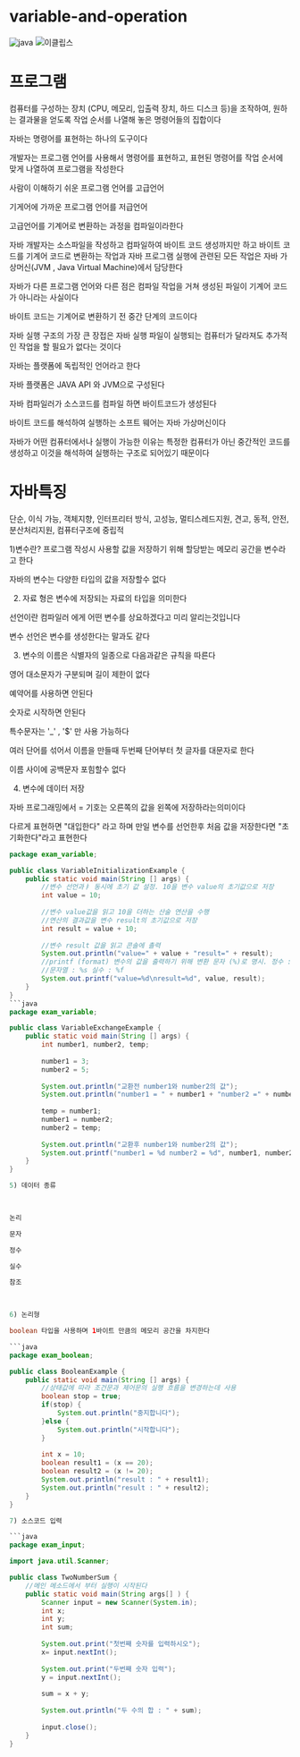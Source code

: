# variable-and-operation

![java](https://github.com/networkSorcerer/variable-and-operation/assets/155520035/aff95bd5-747a-40ae-8099-2c8480ce7ed2)
![이클립스](https://github.com/networkSorcerer/variable-and-operation/assets/155520035/1a4fd77f-fba5-46ce-89d0-475c5d95f1be)


# 프로그램 
컴퓨터를 구성하는 장치 (CPU, 메모리, 입출력 장치, 하드 디스크 등)을 조작하여, 원하는 결과물을 얻도록 작업 순서를 나열해 놓은 명령어들의 집합이다

자바는 명령어를 표현하는 하나의 도구이다

 

개발자는 프로그램 언어를 사용해서 명령어를 표현하고, 표현된 명령어를 작업 순서에 맞게 나열하여 프로그램을 작성한다

 

사람이 이해하기 쉬운 프로그램 언어를 고급언어

기게어에 가까운 프로그램 언어를 저급언어

 

고급언어를 기계어로 변환하는 과정을 컴파일이라한다

 

자바 개발자는 소스파일을 작성하고 컴파일하여 바이트 코드 생성까지만 하고 바이트 코드를 기계어 코드로 변환하는 작업과 자바 프로그램 실행에 관련된 모든 작업은 자바 가상머신(JVM , Java Virtual Machine)에서 담당한다

 

자바가 다른 프로그램 언어와 다른 점은 컴파일 작업을 거쳐 생성된 파일이 기계어 코드가 아니라는 사실이다

 

바이트 코드는 기계어로 변환하기 전 중간 단계의 코드이다

 

자바 실행 구조의 가장 큰 장접은 자바 실행 파일이 실행되는 컴퓨터가 달라져도 추가적인 작업을 할 필요가 없다는 것이다 

 

자바는 플랫폼에 독립적인 언어라고 한다

 

자바 플랫폼은 JAVA API 와 JVM으로 구성된다

 

자바 컴파일러가 소스코드를 컴파일 하면 바이트코드가 생성된다

바이트 코드를 해석하여 실행하는 소프트 웨어는 자바 가상머신이다

자바가 어떤 컴퓨터에서나 실행이 가능한 이유는 특정한 컴퓨터가 아닌 중간적인 코드를 생성하고 이것을 해석하여 실행하는 구조로 되어있기 때문이다

 

# 자바특징

단순, 이식 가능, 객체지향, 인터프리터 방식, 고성능, 멀티스레드지원, 견고, 동적, 안전, 분산처리지원, 컴퓨터구조에 중립적

1)변수란? 프로그램 작성시 사용할 값을 저장하기 위해 할당받는 메모리 공간을 변수라고 한다

 

자바의 변수는 다양한 타입의 값을 저장할수 없다

 

2) 자료 형은 변수에 저장되는 자료의 타입을 의미한다

 

선언이란 컴파일러 에게 어떤 변수를 상요하겠다고 미리 알리는것입니다 

 

변수 선언은 변수를 생성한다는 말과도 같다

 

3) 변수의 이름은 식별자의 일종으로 다음과같은 규칙을 따른다

영어 대소문자가 구분되며 길이 제한이 없다

예약어를 사용하면 안된다

숫자로 시작하면 안된다

특수문자는 '_' ,  '$' 만 사용 가능하다

여러 단어를 섞어서 이름을 만들때 두번째 단어부터 첫 글자를 대문자로 한다

이름 사이에 공백문자 포힘할수 없다

 

4) 변수에 데이터 저장 

자바 프로그래밍에서 = 기호는 오른쪽의 값을 왼쪽에 저장하라는의미이다

다르게 표현하면 "대입한다" 라고 하며 만일 변수를 선언한후 처음 값을 저장한다면 "초기화한다"라고 표현한다

```java
package exam_variable;

public class VariableInitializationExample {
	public static void main(String [] args) {
		//변수 선언과ㅑ 동시에 초기 값 설정. 10을 변수 value의 초기값으로 저장
		int value = 10;
		
		//변수 value값을 읽고 10을 더하는 산술 연산을 수행
		//연산의 결과값을 변수 result의 초기값으로 저장
		int result = value + 10;
		
		//변수 result 값을 읽고 콘솔에 촐력
		System.out.println("value=" + value + "result=" + result);
		//printf (format) 변수의 값을 출력하기 위해 변환 문자 (%)로 명시. 정수 : %d 문자 : %c 
		//문자열 : %s 실수 : %f
		System.out.printf("value=%d\nresult=%d", value, result);
	}
}
```java
package exam_variable;

public class VariableExchangeExample {
	public static void main(String [] args) {
		int number1, number2, temp;
		
		number1 = 3;
		number2 = 5;
		
		System.out.println("교환전 number1와 number2의 값");
		System.out.println("number1 = " + number1 + "number2 =" + number2 );
		
		temp = number1;
		number1 = number2;
		number2 = temp;
		
		System.out.println("교환후 number1와 number2의 값");
		System.out.printf("number1 = %d number2 = %d", number1, number2);
	}
}

5) 데이터 종류

 

논리 

문자

정수

실수

참조

 

6) 논리형 

boolean 타입을 사용하며 1바이트 만큼의 메모리 공간을 차지한다  

```java
package exam_boolean;

public class BooleanExample {
	public static void main(String [] args) {
		//상태값에 따라 조건문과 제어문의 실행 흐름을 변경하는데 사용 
		boolean stop = true;
		if(stop) {
			System.out.println("중지합니다");
		}else {
			System.out.println("시작합니다");
		}
		
		int x = 10;
		boolean result1 = (x == 20);
		boolean result2 = (x != 20);
		System.out.println("result : " + result1);
		System.out.println("result : " + result2);
	}
}

7) 소스코드 입력

```java
package exam_input;

import java.util.Scanner;

public class TwoNumberSum {
	//메인 메소드에서 부터 실행이 시작된다
	public static void main(String args[] ) {
		Scanner input = new Scanner(System.in);
		int x;
		int y;
		int sum;
		
		System.out.print("첫번째 숫자를 입력하시오");
		x= input.nextInt();
		
		System.out.print("두번째 숫자 입력");
		y = input.nextInt();
		
		sum = x + y;
		
		System.out.println("두 수의 합 : " + sum);
		
		input.close();
	}
}

